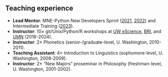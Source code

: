 
## Teaching experience
- **Lead Mentor**: MNE-Python New Developers Sprint ([2021](https://github.com/mne-tools/mne-python/projects/6), [2022](https://github.com/orgs/mne-tools/projects/2)) and Intermediate Training ([2023](https://github.com/orgs/mne-tools/projects/5)).
- **Instructor**: 10× git/Unix/Python/R workshops at [UW eScience](https://escience.washington.edu/), [BRI](https://www.benaroyaresearch.org/), and [UMN](https://workshops.umn.edu/organizers/software-carpentry/) (2016-2024).
- **Instructor**: 2× Phonetics (senior-/graduate-level, U. Washington, 2010-2011).
- **Teaching Assistant**: 4× Introduction to Linguistics (sophomore-level, U. Washington, 2008-2009).
- **Instructor**: 2× “New Majors” proseminar in Philosophy (freshman-level, U. Washington, 2001-2002).
